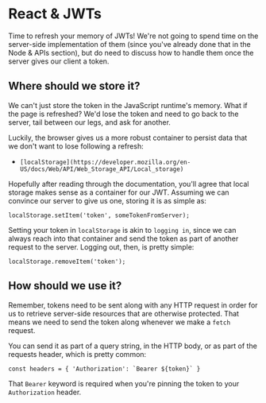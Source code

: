 # React & JWTs

Time to refresh your memory of JWTs! We're not going to spend time on the server-side implementation of them (since you've already done that in the Node & APIs section), but do need to discuss how to handle them once the server gives our client a token.

## Where should we store it?

We can't just store the token in the JavaScript runtime's memory. What if the page is refreshed? We'd lose the token and need to go back to the server, tail between our legs, and ask for another.

Luckily, the browser gives us a more robust container to persist data that we don't want to lose following a refresh:

* `[localStorage](https://developer.mozilla.org/en-US/docs/Web/API/Web_Storage_API/Local_storage)`

Hopefully after reading through the documentation, you'll agree that local storage makes sense as a container for our JWT. Assuming we can convince our server to give us one, storing it is as simple as:

```
localStorage.setItem('token', someTokenFromServer);
```

Setting your token in `localStorage` is akin to `logging in`, since we can always reach into that container and send the token as part of another request to the server. Logging out, then, is pretty simple:

```
localStorage.removeItem('token');
```

## How should we use it?

Remember, tokens need to be sent along with any HTTP request in order for us to retrieve server-side resources that are otherwise protected. That means we need to send the token along whenever we make a `fetch` request.

You can send it as part of a query string, in the HTTP body, or as part of the requests header, which is pretty common:

```
const headers = { 'Authorization': `Bearer ${token}` }
```

That `Bearer` keyword is required when you're pinning the token to your `Authorization` header.

